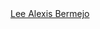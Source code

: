 <div class="LI-profile-badge"  data-version="v1" data-size="medium" data-locale="en_US" data-type="vertical" data-theme="light" data-vanity="labermejo"><a class="LI-simple-link" href='https://ph.linkedin.com/in/labermejo?trk=profile-badge'>Lee Alexis Bermejo</a></div>

